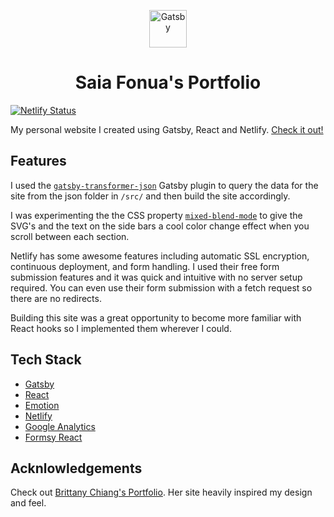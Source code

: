 
<p align="center">
  <a href="https://www.gatsbyjs.org">
    <img alt="Gatsby" src="https://www.gatsbyjs.org/monogram.svg" width="60" />
  </a>
</p>
<h1 align="center">
  Saia Fonua's Portfolio
</h1>

[![Netlify Status](https://api.netlify.com/api/v1/badges/3ffe71b5-c404-4b2c-83a3-ca0db6cb14e0/deploy-status)](https://app.netlify.com/sites/cade/deploys)

My personal website I created using Gatsby, React and Netlify. [Check it out!](https://saiafonua.com)

## Features
I used the [`gatsby-transformer-json`](https://www.gatsbyjs.org/packages/gatsby-transformer-json/) Gatsby plugin to query the data for the site from the json folder in `/src/` and then build the site accordingly.

I was experimenting the the CSS property [`mixed-blend-mode`](https://developer.mozilla.org/en-US/docs/Web/CSS/mix-blend-mode) to give the SVG's and the text on the side bars a cool color change effect when you scroll between each section.

Netlify has some awesome features including automatic SSL encryption, continuous deployment, and form handling. I used their free form submission features and it was quick and intuitive with no server setup required. You can even use their form submission with a fetch request so there are no redirects.

Building this site was a great opportunity to become more familiar with React hooks so I implemented them wherever I could.

## Tech Stack
- [Gatsby](https://www.gatsbyjs.org/)
- [React](https://reactjs.org/)
- [Emotion](https://emotion.sh/docs/introduction)
- [Netlify](https://www.netlify.com/)
- [Google Analytics](https://analytics.google.com/analytics/web/)
- [Formsy React](https://github.com/christianalfoni/formsy-react)

## Acknlowledgements 
Check out [Brittany Chiang's Portfolio](https://brittanychiang.com/). Her site heavily inspired my design and feel.




